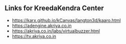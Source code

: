 ## Links for KreedaKendra Center

* https://karx.github.io/kCanvas/langton3d/kaaro.html
* https://adengine.akriya.co.in
* https://akriya.co.in/labs/virtualbuzzer.html
* https://tv.akriya.co.in
